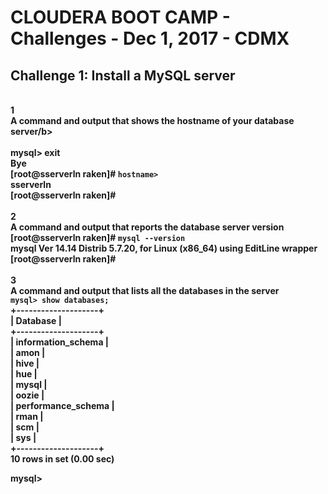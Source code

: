 <h1>CLOUDERA BOOT CAMP - Challenges - Dec 1, 2017 - CDMX</h1>

<h2>Challenge 1: Install a MySQL server</h2>

<br>
<b>1</b><br>
<b>A command and output that shows the hostname of your database server/b><br>
<br>
mysql> exit<br>
Bye<br>
[root@sserverln raken]# <code>hostname></code> <br>
sserverln<br>
[root@sserverln raken]# <br>
 





<br>
<b>2</b><br>
<b>A command and output that reports the database server version</b><br>
[root@sserverln raken]# <code>mysql --version</code><br>
mysql  Ver 14.14 Distrib 5.7.20, for Linux (x86_64) using  EditLine wrapper<br>
[root@sserverln raken]# <br>


<br>
<b>3</b><br>
<b>A command and output that lists all the databases in the server</b><br>
<code>mysql> show databases;</code><br>
+--------------------+<br>
| Database           |<br>
+--------------------+<br>
| information_schema |<br>
| amon               |<br>
| hive               |<br>
| hue                |<br>
| mysql              |<br>
| oozie              |<br>
| performance_schema |<br>
| rman               |<br>
| scm                |<br>
| sys                |<br>
+--------------------+<br>
10 rows in set (0.00 sec)<br>

mysql> <br>
<br>
